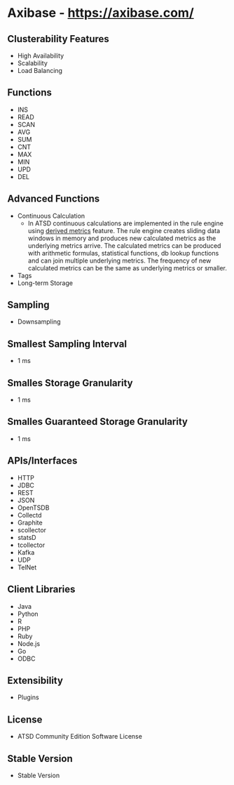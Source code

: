 # Axibase - https://axibase.com/

## Clusterability Features
- High Availability
- Scalability
- Load Balancing

## Functions
- INS
- READ
- SCAN
- AVG
- SUM
- CNT
- MAX
- MIN
- UPD
- DEL

## Advanced Functions
- Continuous Calculation
  - In ATSD continuous calculations are implemented in the rule engine using [derived metrics](https://github.com/axibase/atsd/blob/master/rule-engine/derived.md) feature. The rule engine creates sliding data windows in memory and produces new calculated metrics as the underlying metrics arrive. The calculated metrics can be produced with arithmetic formulas, statistical functions, db lookup functions and can join multiple underlying metrics. The frequency of new calculated metrics can be the same as underlying metrics or smaller.
- Tags
- Long-term Storage

## Sampling
- Downsampling

## Smallest Sampling Interval
- 1 ms

## Smalles Storage Granularity
- 1 ms

## Smalles Guaranteed Storage Granularity
- 1 ms

## APIs/Interfaces

- HTTP
- JDBC
- REST
- JSON
- OpenTSDB
- Collectd
- Graphite 
- scollector
- statsD
- tcollector
- Kafka
- UDP
- TelNet

## Client Libraries
- Java
- Python
- R
- PHP
- Ruby
- Node.js
- Go
- ODBC

## Extensibility
- Plugins

## License
- ATSD Community Edition Software License

## Stable Version
- Stable Version
